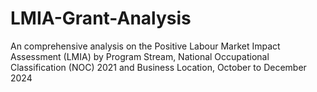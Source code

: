 # LMIA-Grant-Analysis
An comprehensive analysis on the Positive Labour Market Impact Assessment (LMIA) by Program Stream, National Occupational Classification (NOC) 2021 and Business Location, October to December 2024
